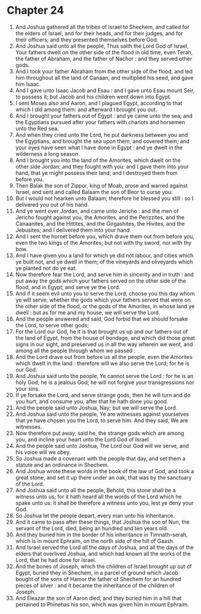 # Chapter 24

1. And Joshua gathered all the tribes of Israel to Shechem, and called for the elders of Israel, and for their heads, and for their judges, and for their officers; and they presented themselves before God.
2. And Joshua said unto all the people, Thus saith the Lord God of Israel, Your fathers dwelt on the other side of the flood in old time, even Terah, the father of Abraham, and the father of Nachor : and they served other gods.
3. And I took your father Abraham from the other side of the flood, and led him throughout all the land of Canaan, and multiplied his seed, and gave him Isaac.
4. And I gave unto Isaac Jacob and Esau : and I gave unto Esau mount Seir, to possess it; but Jacob and his children went down into Egypt.
5. I sent Moses also and Aaron, and I plagued Egypt, according to that which I did among them: and afterward I brought you out.
6. And I brought your fathers out of Egypt : and ye came unto the sea; and the Egyptians pursued after your fathers with chariots and horsemen unto the Red sea.
7. And when they cried unto the Lord, he put darkness between you and the Egyptians, and brought the sea upon them, and covered them; and your eyes have seen what I have done in Egypt : and ye dwelt in the wilderness a long season.
8. And I brought you into the land of the Amorites, which dwelt on the other side Jordan; and they fought with you: and I gave them into your hand, that ye might possess their land; and I destroyed them from before you.
9. Then Balak the son of Zippor, king of Moab, arose and warred against Israel, and sent and called Balaam the son of Beor to curse you:
10. But I would not hearken unto Balaam; therefore he blessed you still : so I delivered you out of his hand.
11. And ye went over Jordan, and came unto Jericho : and the men of Jericho fought against you, the Amorites, and the Perizzites, and the Canaanites, and the Hittites, and the Girgashites, the Hivites, and the Jebusites; and I delivered them into your hand.
12. And I sent the hornet before you, which drave them out from before you, even the two kings of the Amorites; but not with thy sword, nor with thy bow.
13. And I have given you a land for which ye did not labour, and cities which ye built not, and ye dwell in them; of the vineyards and oliveyards which ye planted not do ye eat.
14. Now therefore fear the Lord, and serve him in sincerity and in truth : and put away the gods which your fathers served on the other side of the flood, and in Egypt; and serve ye the Lord.
15. And if it seem evil unto you to serve the Lord, choose you this day whom ye will serve; whether the gods which your fathers served that were on the other side of the flood, or the gods of the Amorites, in whose land ye dwell : but as for me and my house, we will serve the Lord.
16. And the people answered and said, God forbid that we should forsake the Lord, to serve other gods;
17. For the Lord our God, he it is that brought us up and our fathers out of the land of Egypt, from the house of bondage, and which did those great signs in our sight, and preserved us in all the way wherein we went, and among all the people through whom we passed :
18. And the Lord drave out from before us all the people, even the Amorites which dwelt in the land : therefore will we also serve the Lord; for he is our God.
19. And Joshua said unto the people, Ye cannot serve the Lord : for he is an holy God; he is a jealous God; he will not forgive your transgressions nor your sins.
20. If ye forsake the Lord, and serve strange gods, then he will turn and do you hurt, and consume you, after that he hath done you good.
21. And the people said unto Joshua, Nay; but we will serve the Lord.
22. And Joshua said unto the people, Ye are witnesses against yourselves that ye have chosen you the Lord, to serve him. And they said, We are witnesses.
23. Now therefore put away, said he, the strange gods which are among you, and incline your heart unto the Lord God of Israel.
24. And the people said unto Joshua, The Lord our God will we serve, and his voice will we obey.
25. So Joshua made a covenant with the people that day, and set them a statute and an ordinance in Shechem.
26. And Joshua wrote these words in the book of the law of God, and took a great stone, and set it up there under an oak, that was by the sanctuary of the Lord.
27. And Joshua said unto all the people, Behold, this stone shall be a witness unto us; for it hath heard all the words of the Lord which he spake unto us: it shall be therefore a witness unto you, lest ye deny your God.
28. So Joshua let the people depart, every man unto his inheritance.
29. And it came to pass after these things, that Joshua the son of Nun, the servant of the Lord, died, being an hundred and ten years old.
30. And they buried him in the border of his inheritance in Timnath–serah, which is in mount Ephraim, on the north side of the hill of Gaash.
31. And Israel served the Lord all the days of Joshua, and all the days of the elders that overlived Joshua, and which had known all the works of the Lord, that he had done for Israel.
32. And the bones of Joseph, which the children of Israel brought up out of Egypt, buried they in Shechem, in a parcel of ground which Jacob bought of the sons of Hamor the father of Shechem for an hundred pieces of silver : and it became the inheritance of the children of Joseph.
33. And Eleazar the son of Aaron died; and they buried him in a hill that pertained to Phinehas his son, which was given him in mount Ephraim.

